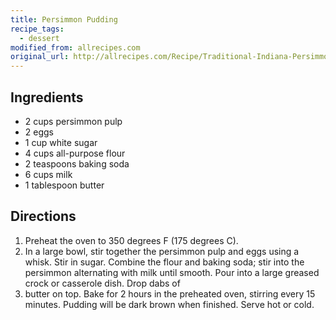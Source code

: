```yaml
---
title: Persimmon Pudding
recipe_tags:
  - dessert
modified_from: allrecipes.com
original_url: http://allrecipes.com/Recipe/Traditional-Indiana-Persimmon-Pudding
---
```

## Ingredients

-   2 cups persimmon pulp
-   2 eggs
-   1 cup white sugar
-   4 cups all-purpose flour
-   2 teaspoons baking soda
-   6 cups milk
-   1 tablespoon butter

## Directions

1.  Preheat the oven to 350 degrees F (175 degrees C).
2.  In a large bowl, stir together the persimmon pulp and eggs using a whisk. Stir in sugar. Combine the flour and baking soda; stir into the persimmon alternating with milk until smooth. Pour into a large greased crock or casserole dish. Drop dabs of
3.  butter on top. Bake for 2 hours in the preheated oven, stirring every 15 minutes. Pudding will be dark brown when finished. Serve hot or cold.

